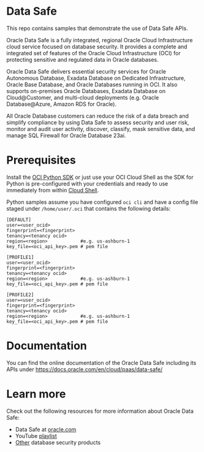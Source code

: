 # Data Safe
This repo contains samples that demonstrate the use of Data Safe APIs.


Oracle Data Safe is a fully integrated, regional Oracle Cloud Infrastructure cloud service focused on database security. It provides a complete and integrated set of features of the Oracle Cloud Infrastructure (OCI) for protecting sensitive and regulated data in Oracle databases.

Oracle Data Safe delivers essential security services for Oracle Autonomous Database, Exadata Database on Dedicated Infrastructure, Oracle Base Database, and Oracle Databases running in OCI. It also supports on-premises Oracle Databases, Exadata Database on Cloud@Customer, and multi-cloud deployments (e.g. Oracle Database@Azure, Amazon RDS for Oracle). 

All Oracle Database customers can reduce the risk of a data breach and simplify compliance by using Data Safe to assess security and user risk, monitor and audit user activity, discover, classify, mask sensitive data, and manage SQL Firewall for Oracle Database 23ai.


# Prerequisites
Install the [OCI Python SDK](https://docs.oracle.com/en-us/iaas/Content/API/SDKDocs/pythonsdk.htm) or just use your OCI Cloud Shell
as the SDK for Python is pre-configured with your credentials and ready to use immediately from within [Cloud Shell](https://docs.oracle.com/en-us/iaas/Content/API/Concepts/cloudshellintro.htm#Cloud_Shel).

Python samples assume you have configured `oci cli` and have a config file staged under `/home/user/.oci`
that contains the following details:

```
[DEFAULT]
user=<user_ocid>
fingerprint=<fingerprint>
tenancy=<tenancy ocid>
region=<region>            #e.g. us-ashburn-1
key_file=<oci_api_key>.pem # pem file

[PROFILE1]
user=<user_ocid>
fingerprint=<fingerprint>
tenancy=<tenancy ocid>
region=<region>            #e.g. us-ashburn-1
key_file=<oci_api_key>.pem # pem file

[PROFILE2]
user=<user_ocid>
fingerprint=<fingerprint>
tenancy=<tenancy ocid>
region=<region>            #e.g. us-ashburn-1
key_file=<oci_api_key>.pem # pem file
```

# Documentation
You can find the online documentation of the Oracle Data Safe including its APIs under https://docs.oracle.com/en/cloud/paas/data-safe/

# Learn more
Check out the following resources for more information about Oracle Data Safe:

- Data Safe at [oracle.com](https://www.oracle.com/security/database-security/data-safe/)
- YouTube [playlist](https://www.youtube.com/playlist?list=PLdtXkK5KBY559R24J8mo2yOTmic7Vruss)
- [Other](https://www.oracle.com/security/database-security/) database security products

